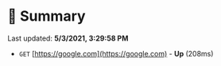 # 📖 Summary
Last updated: **5/3/2021, 3:29:58 PM**

- `GET` [https://google.com](https://google.com) - **Up** (208ms)

